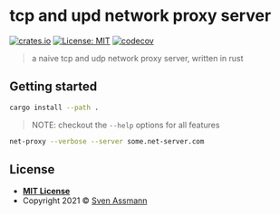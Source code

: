 # tcp and upd network proxy server

[![crates.io](https://img.shields.io/crates/v/net-proxy.svg)](https://crates.io/crates/net-proxy)
[![License: MIT](https://img.shields.io/badge/License-MIT-green.svg)](LICENSE)
[![codecov](https://codecov.io/gh/sassman/net-proxy-rs/branch/main/graph/badge.svg)](https://codecov.io/gh/sassman/net-proxy-rs)

> a naive tcp and udp network proxy server, written in rust

## Getting started

```sh
cargo install --path .
```
> NOTE: checkout the `--help` options for all features

```sh
net-proxy --verbose --server some.net-server.com
```

## License

- **[MIT License](LICENSE)**
- Copyright 2021 © [Sven Assmann](https://www.d34dl0ck.me)